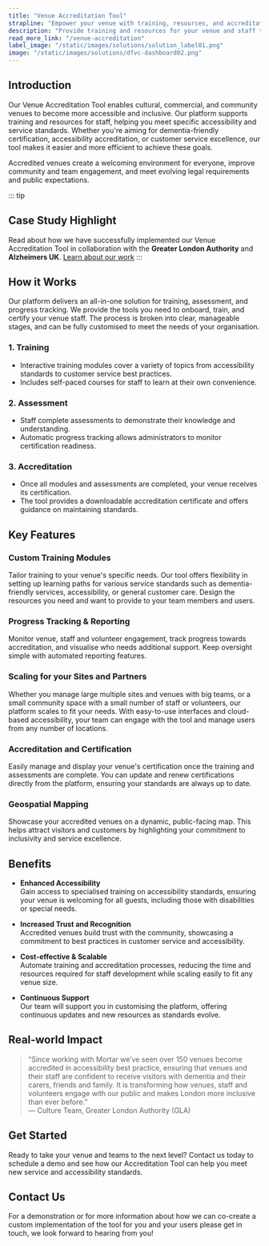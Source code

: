 ```yaml
---
title: "Venue Accreditation Tool"
strapline: "Empower your venue with training, resources, and accreditation to ensure accessibility and service standards."
description: "Provide training and resources for your venue and staff to become accredited in accessibility and service standards."
read_more_link: "/venue-accreditation"
label_image: "/static/images/solutions/solution_label01.png"
image: "/static/images/solutions/dfvc-dashboard02.png"
---
```


## Introduction  
Our Venue Accreditation Tool enables cultural, commercial, and community venues to become more accessible and inclusive. Our platform supports training and resources for staff, helping you meet specific accessibility and service standards. Whether you're aiming for dementia-friendly certification, accessibility accreditation, or customer service excellence, our tool makes it easier and more efficient to achieve these goals.

Accredited venues create a welcoming environment for everyone, improve community and team engagement, and meet evolving legal requirements and public expectations.

::: tip
## Case Study Highlight  
Read about how we have successfully implemented our Venue Accreditation Tool in collaboration with the **Greater London Authority** and **Alzheimers UK**. 
<a class="topline-cta" href="#case-studies">Learn about our work</a>
:::

## How it Works  
Our platform delivers an all-in-one solution for training, assessment, and progress tracking. We provide the tools you need to onboard, train, and certify your venue staff. The process is broken into clear, manageable stages, and can be fully customised to meet the needs of your organisation.

### 1. Training  
- Interactive training modules cover a variety of topics from accessibility standards to customer service best practices.
- Includes self-paced courses for staff to learn at their own convenience.

### 2. Assessment  
- Staff complete assessments to demonstrate their knowledge and understanding.
- Automatic progress tracking allows administrators to monitor certification readiness.

### 3. Accreditation  
- Once all modules and assessments are completed, your venue receives its certification.
- The tool provides a downloadable accreditation certificate and offers guidance on maintaining standards.

## Key Features  

### Custom Training Modules  
Tailor training to your venue's specific needs. Our tool offers flexibility in setting up learning paths for various service standards such as dementia-friendly services, accessibility, or general customer care. Design the resources you need and want to provide to your team members and users. 

### Progress Tracking & Reporting  
Monitor venue, staff and volunteer engagement, track progress towards accreditation, and visualise who needs additional support. Keep oversight simple with automated reporting features.

### Scaling for your Sites and Partners  
Whether you manage large multiple sites and venues with big teams, or a small community space with a small number of staff or volunteers, our platform scales to fit your needs. With easy-to-use interfaces and cloud-based accessibility, your team can engage with the tool and manage users from any number of locations.

### Accreditation and Certification  
Easily manage and display your venue's certification once the training and assessments are complete. You can update and renew certifications directly from the platform, ensuring your standards are always up to date.

### Geospatial Mapping  
Showcase your accredited venues on a dynamic, public-facing map. This helps attract visitors and customers by highlighting your commitment to inclusivity and service excellence.

## Benefits

- **Enhanced Accessibility**  
   Gain access to specialised training on accessibility standards, ensuring your venue is welcoming for all guests, including those with disabilities or special needs.

- **Increased Trust and Recognition**  
   Accredited venues build trust with the community, showcasing a commitment to best practices in customer service and accessibility.

- **Cost-effective & Scalable**  
   Automate training and accreditation processes, reducing the time and resources required for staff development while scaling easily to fit any venue size.

- **Continuous Support**  
   Our team will support you in customising the platform, offering continuous updates and new resources as standards evolve.

## Real-world Impact  
> “Since working with Mortar we’ve seen over 150 venues become accredited in accessibility best practice, ensuring that venues and their staff are confident to receive visitors with dementia and their carers, friends and family. It is transforming how venues, staff and volunteers engage with our public and makes London more inclusive than ever before.”  
— Culture Team, Greater London Authority (GLA)

## Get Started  
Ready to take your venue and teams to the next level? Contact us today to schedule a demo and see how our Accreditation Tool can help you meet new service and accessibility standards.

## Contact Us  
For a demonstration or for more information about how we can co-create a custom implementation of the tool for you and your users please get in touch, we look forward to hearing from you!
